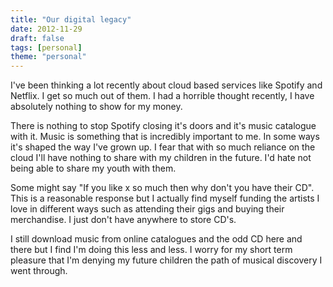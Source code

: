 ```yaml
---
title: "Our digital legacy"
date: 2012-11-29
draft: false
tags: [personal]
theme: "personal"
---
```


I've been thinking a lot recently about cloud based services like Spotify and Netflix. I get so much out of them. I had a horrible thought recently, I have absolutely nothing to show for my money.

There is nothing to stop Spotify closing it's doors and it's music catalogue with it. Music is something that is incredibly important to me. In some ways it's shaped the way I've grown up. I fear that with so much reliance on the cloud I'll have nothing to share with my children in the future. I'd hate not being able to share my youth with them.

Some might say "If you like x so much then why don't you have their CD". This is a reasonable response but I actually find myself funding the artists I love in different ways such as attending their gigs and buying their merchandise. I just don't have anywhere to store CD's.

I still download music from online catalogues and the odd CD here and there but I find I'm doing this less and less. I worry for my short term pleasure that I'm denying my future children the path of musical discovery I went through.
